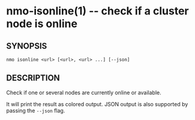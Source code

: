 nmo-isonline(1) -- check if a cluster node is online
====================================================

## SYNOPSIS

    nmo isonline <url> [<url>, <url> ...] [--json]


## DESCRIPTION

Check if one or several nodes are currently online or available.

It will print the result as colored output. JSON output is also
supported by passing the `--json` flag.
